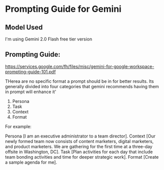 # Prompting Guide for Gemini

## Model Used
I'm using Gemini 2.0 Flash free tier version

## Prompting Guide:
https://services.google.com/fh/files/misc/gemini-for-google-workspace-prompting-guide-101.pdf

THerea are no specific format a prompt should be in for better results.
Its generally divided into four categories that gemini recommends having them in prompt will enhance it'
1. Persona
2. Task
3. Context
4. Format

For example:

 Persona [I am an executive administrator to a team director]. Context [Our newly formed team now consists of content
 marketers, digital marketers, and product marketers. We are gathering for the first time at a three-day
 offsite in Washington, DC]. Task [Plan activities for each day that include team bonding activities and time for
 deeper strategic work]. Format [Create a sample agenda for me].

 